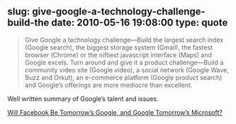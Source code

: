 slug: give-google-a-technology-challenge-build-the
date: 2010-05-16 19:08:00
type: quote
---

> Give Google a technology challenge—Build the largest search index (Google search), the biggest storage system (Gmail), the fastest browser (Chrome) or the niftiest javascript interface (Maps) and Google excels. Turn around and give it a product challenge—Build a community video site (Google video), a social network (Google Wave, Buzz and Orkut), an e-commerce platform (Google product search) and Google’s offerings are more mediocre than excellent.

Well written summary of Google’s talent and issues.

 [Will Facebook Be Tomorrow’s Google, and Google Tomorrow’s Microsoft?](http://techcrunch.com/2010/05/15/facebook-google/?utm_source=feedburner&utm_medium=feed&utm_campaign=Feed%3A+Techcrunch+%28TechCrunch%29)
